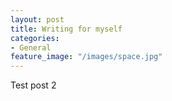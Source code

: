 ```yaml
---
layout: post
title: Writing for myself
categories:
- General
feature_image: "/images/space.jpg"
---
```


Test post 2
